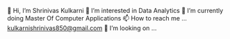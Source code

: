 👋 Hi, I’m Shrinivas Kulkarni
👀 I’m interested in Data Analytics
🌱 I’m currently doing Master Of Computer Applications
📫 How to reach me ... kulkarnishrinivas850@gmail.com
💞️ I’m looking  on ...

<!---
Shrinivas2001/Shrinivas2001 is a ✨ special ✨ repository because its `README.md` (this file) appears on your GitHub profile.
You can click the Preview link to take a look at your changes.
--->
